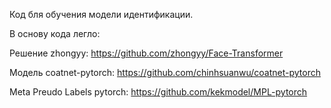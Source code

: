 Код бля обучения модели идентификации.

В основу кода легло:

Решение zhongyy: https://github.com/zhongyy/Face-Transformer

Модель coatnet-pytorch:  https://github.com/chinhsuanwu/coatnet-pytorch

Meta Preudo Labels pytorch: https://github.com/kekmodel/MPL-pytorch
